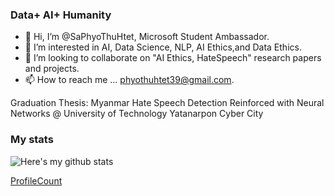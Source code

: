 ### Data+ AI+ Humanity
- 👋 Hi, I’m @SaPhyoThuHtet, Microsoft Student Ambassador.
- 👀 I’m interested in AI, Data Science, NLP, AI Ethics,and Data Ethics.
- 💞️ I’m looking to collaborate on "AI Ethics, HateSpeech" research papers and projects.
- 📫 How to reach me ... phyothuhtet39@gmail.com.

Graduation Thesis: Myanmar Hate Speech Detection Reinforced with Neural Networks @ University of Technology Yatanarpon Cyber City

### My stats
![Here's my github stats](https://github-readme-stats.vercel.app/api?username=saphyothuhtet)

[ProfileCount](https://komarev.com/ghpvc/?username=SaPhyoThuHtet)

